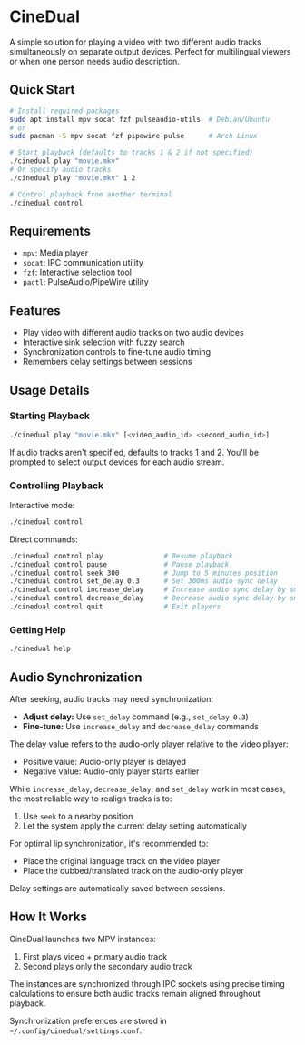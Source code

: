# CineDual

A simple solution for playing a video with two different audio tracks simultaneously on separate output devices. Perfect for multilingual viewers or when one person needs audio description.

## Quick Start

```bash
# Install required packages
sudo apt install mpv socat fzf pulseaudio-utils  # Debian/Ubuntu
# or
sudo pacman -S mpv socat fzf pipewire-pulse      # Arch Linux

# Start playback (defaults to tracks 1 & 2 if not specified)
./cinedual play "movie.mkv"
# Or specify audio tracks
./cinedual play "movie.mkv" 1 2

# Control playback from another terminal
./cinedual control
```

## Requirements

- `mpv`: Media player
- `socat`: IPC communication utility
- `fzf`: Interactive selection tool
- `pactl`: PulseAudio/PipeWire utility

## Features

- Play video with different audio tracks on two audio devices
- Interactive sink selection with fuzzy search
- Synchronization controls to fine-tune audio timing
- Remembers delay settings between sessions

## Usage Details

### Starting Playback

```bash
./cinedual play "movie.mkv" [<video_audio_id> <second_audio_id>]
```

If audio tracks aren't specified, defaults to tracks 1 and 2. You'll be prompted to select output devices for each audio stream.

### Controlling Playback

Interactive mode:
```bash
./cinedual control
```

Direct commands:
```bash
./cinedual control play               # Resume playback
./cinedual control pause              # Pause playback
./cinedual control seek 300           # Jump to 5 minutes position
./cinedual control set_delay 0.3      # Set 300ms audio sync delay
./cinedual control increase_delay     # Increase audio sync delay by small step
./cinedual control decrease_delay     # Decrease audio sync delay by small step
./cinedual control quit               # Exit players
```

### Getting Help

```bash
./cinedual help
```

## Audio Synchronization

After seeking, audio tracks may need synchronization:

- **Adjust delay:** Use `set_delay` command (e.g., `set_delay 0.3`)
- **Fine-tune:** Use `increase_delay` and `decrease_delay` commands

The delay value refers to the audio-only player relative to the video player:
- Positive value: Audio-only player is delayed
- Negative value: Audio-only player starts earlier

While `increase_delay`, `decrease_delay`, and `set_delay` work in most cases, the most reliable way to realign tracks is to:
1. Use `seek` to a nearby position
2. Let the system apply the current delay setting automatically

For optimal lip synchronization, it's recommended to:
- Place the original language track on the video player
- Place the dubbed/translated track on the audio-only player

Delay settings are automatically saved between sessions.

## How It Works

CineDual launches two MPV instances:
1. First plays video + primary audio track
2. Second plays only the secondary audio track

The instances are synchronized through IPC sockets using precise timing calculations to ensure both audio tracks remain aligned throughout playback.

Synchronization preferences are stored in `~/.config/cinedual/settings.conf`.
